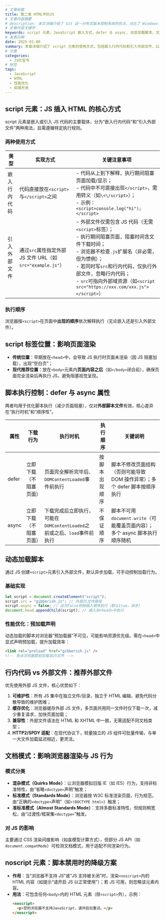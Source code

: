 ```yaml
---
# 文章标题
title: 第二章 HTML中的JS
# 文章内容摘要
# description: 本文详细介绍了 Git 这一分布式版本控制系统的优点，对比了 Windows 与 macOS/Linux 系统下的常用命令，讲解了 vim 操作模式及常用命令，还阐述了 Git 的基本配置、特定项目配置和命令缩写设置等内容。
# 文章内容关键字
keywords: script 元素，JavaScript 嵌入方式，defer 与 async, 动态加载脚本，文档模式，noscript 元素
# 发表日期
date: 2025-01-08
summary: 本章详细介绍了 script 元素的使用方式，包括嵌入行内代码和引入外部文件，以及 defer 与 async 属性的使用，以优化脚本执行。同时，还介绍了动态加载脚本、文档模式、noscript 元素等内容。
# 分类
categories:
  - JS红宝书
# 标签
tags:
  - JavaScript
  - HTML
  - 性能优化
  - 前端开发
---
```


## script 元素：JS 插入 HTML 的核心方式

script 元素是嵌入或引入 JS 代码的主要载体，分为“嵌入行内代码”和“引入外部文件”两种用法，且需遵循特定执行规则。

### 两种使用方式

| 类型         | 实现方式                                                  | 关键注意事项                                                                                                                                                                                                                                                                                        |
| ------------ | --------------------------------------------------------- | --------------------------------------------------------------------------------------------------------------------------------------------------------------------------------------------------------------------------------------------------------------------------------------------------- |
| 嵌入行内代码 | 代码直接放在`<script>`与`</script>`之间                   | - 代码从上到下解释，执行期间阻塞页面加载/显示；<br>- 代码中不可直接出现`</script>`，需用转义（如`\<\/script>`）；<br>- 示例：`<script>console.log("hi");</script>`                                                                                                                                  |
| 引入外部文件 | 通过`src`属性指定外部 JS 文件 URL（如`src="example.js"`） | - 外部文件仅需包含 JS 代码（无需`<script>`标签）；<br>- 执行期间阻塞页面，阻塞时间含文件下载时间；<br>- 浏览器不检查`.js`扩展名（非必需，但为惯例）；<br>- 若同时写`src`和行内代码，仅执行外部文件，忽略行内代码；<br>- `src`可指向外部域资源（如`<script src="https://xxx.com/xxx.js"></script>`） |

### 执行顺序

浏览器按`<script>`在页面中**出现的顺序**依次解释执行（无论嵌入还是引入外部文件）。

## script 标签位置：影响页面渲染

- **传统位置**：早期放在`<head>`中，会导致 JS 执行时页面未渲染（因 JS 阻塞加载），出现“空白页”；
- **现代推荐位置**：放在`<body>`元素内**页面内容之后**（如`</body>`闭合前），确保页面完全渲染后再执行 JS，避免阻塞视觉呈现。

## 脚本执行控制：defer 与 async 属性

两者均用于优化脚本执行（减少页面阻塞），仅对**外部脚本文件**有效，核心差异在“执行时机”和“顺序性”。

| 属性  | 下载行为               | 执行时机                                                                 | 执行顺序       | 关键说明                                                                    |
| ----- | ---------------------- | ------------------------------------------------------------------------ | -------------- | --------------------------------------------------------------------------- |
| defer | 立即下载（不阻塞页面） | 页面完全解析完毕后、`DOMContentLoaded`事件前执行                         | 按脚本出现顺序 | 脚本不修改页面结构（否则可能导致 DOM 操作异常）；多个 defer 脚本按顺序执行  |
| async | 立即下载（不阻塞页面） | 下载完成后立即执行，可能在`DOMContentLoaded`之前或之后、`load`事件前执行 | 不保证顺序     | 脚本不可用`document.write`（可能覆盖页面内容）；多个 async 脚本执行顺序随机 |

## 动态加载脚本

通过 JS 创建`<script>`元素引入外部文件，默认异步加载，可手动控制加载行为。

### 基础实现

```js
let script = document.createElement("script");
script.src = "gibberish.js"; // 外部JS文件路径
script.async = false; // 设为false则按插入顺序执行（默认true，异步）
document.head.appendChild(script); // 插入到<head>中执行
```

### 性能优化：预加载声明

动态加载的脚本对浏览器“预加载器”不可见，可能影响资源优先级。需在`<head>`中显式声明预加载，提升加载效率：

```html
<link rel="preload" href="gibberish.js" />
<!-- 告诉浏览器提前加载该JS文件 -->
```

## 行内代码 vs 外部文件：推荐外部文件

优先使用外部 JS 文件，核心优势如下：

1. **可维护性**：所有 JS 集中在独立文件/目录，独立于 HTML 编辑，避免代码分散导致的维护困难；
2. **缓存优化**：浏览器缓存外部 JS 文件，多页面共用同一文件时仅下载一次，减少重复请求，加快页面加载；
3. **兼容性**：外部文件语法在 HTML 和 XHTML 中一致，无需适配不同文档类型；
4. **HTTP2/SPDY 适配**：在现代协议下，轻量独立的 JS 组件可批量传输，与单一大文件加载延迟相近，更灵活。

## 文档模式：影响浏览器渲染与 JS 行为

### 模式分类

- **混杂模式（Quirks Mode）**：让浏览器模拟旧版 IE（如 IE5）行为，支持非标准特性，由“省略`<doctype>`声明”触发；
- **标准模式（Standards Mode）**：浏览器按 W3C 标准渲染页面，行为规范，由“正确的`<doctype>`声明”（如`<!DOCTYPE html>`）触发；
- **准标准模式（Almost Standards Mode）**：支持多数标准特性，但规则稍宽松，由“过渡性/框架集`<doctype>`”触发。

### 对 JS 的影响

主要通过 CSS 渲染间接影响（如盒模型计算方式），但部分 JS API（如`document.compatMode`）可检测文档模式，用于适配不同渲染行为。

## noscript 元素：脚本禁用时的降级方案

- **作用**：当“浏览器不支持 JS”或“JS 支持被关闭”时，渲染`<noscript>`内的 HTML 内容（如提示“请开启 JS 以正常使用”）；若 JS 可用，则忽略该元素内容。
- **用法**：可包含任何`<body>`内的 HTML 元素（除`<script>`外），示例：
  ```html
  <noscript>
    <p>您的浏览器不支持JavaScript，请开启后重试。</p>
  </noscript>
  ```
